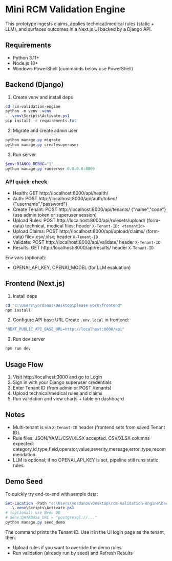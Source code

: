 # Mini RCM Validation Engine

This prototype ingests claims, applies technical/medical rules (static + LLM), and surfaces outcomes in a Next.js UI backed by a Django API.

## Requirements

- Python 3.11+
- Node.js 18+
- Windows PowerShell (commands below use PowerShell)

## Backend (Django)

1. Create venv and install deps

```powershell
cd rcm-validation-engine
python -m venv .venv
. .venv\Scripts\Activate.ps1
pip install -r requirements.txt
```

2. Migrate and create admin user

```powershell
python manage.py migrate
python manage.py createsuperuser
```

3. Run server

```powershell
$env:DJANGO_DEBUG="1"
python manage.py runserver 0.0.0.0:8000
```

### API quick-check

- Health: GET http://localhost:8000/api/health/
- Auth: POST http://localhost:8000/api/auth/token/ {"username","password"}
- Create Tenant: POST http://localhost:8000/api/tenants/ {"name","code"} (use admin token or superuser session)
- Upload Rules: POST http://localhost:8000/api/rulesets/upload/ (form-data) technical, medical files; header `X-Tenant-ID: <tenantId>`
- Upload Claims: POST http://localhost:8000/api/upload/claims/ (form-data) file=.csv/.xlsx; header `X-Tenant-ID`
- Validate: POST http://localhost:8000/api/validate/ header `X-Tenant-ID`
- Results: GET http://localhost:8000/api/results/ header `X-Tenant-ID`

Env vars (optional):

- OPENAI_API_KEY, OPENAI_MODEL (for LLM evaluation)

## Frontend (Next.js)

1. Install deps

```powershell
cd "c:\Users\yordanos\Desktop\please work\frontend"
npm install
```

2. Configure API base URL
   Create `.env.local` in frontend:

```powershell
"NEXT_PUBLIC_API_BASE_URL=http://localhost:8000/api"
```

3. Run dev server

```powershell
npm run dev
```

## Usage Flow

1. Visit http://localhost:3000 and go to Login
2. Sign in with your Django superuser credentials
3. Enter Tenant ID (from admin or POST /tenants)
4. Upload technical/medical rules and claims
5. Run validation and view charts + table on dashboard

## Notes

- Multi-tenant is via `X-Tenant-ID` header (frontend sets from saved Tenant ID).
- Rule files: JSON/YAML/CSV/XLSX accepted. CSV/XLSX columns expected: category,id,type,field,operator,value,severity,message,error_type,recommendation.
- LLM is optional; if no OPENAI_API_KEY is set, pipeline still runs static rules.

## Demo Seed

To quickly try end-to-end with sample data:

```powershell
Set-Location -Path "c:\Users\yordanos\Desktop\rcm-validation-engine\backend"
. .\.venv\Scripts\Activate.ps1
# (optional) use Neon DB
# $env:DATABASE_URL = "postgresql://..."
python manage.py seed_demo
```

The command prints the Tenant ID. Use it in the UI login page as the tenant, then:

- Upload rules if you want to override the demo rules
- Run validation (already run by seed) and Refresh Results
